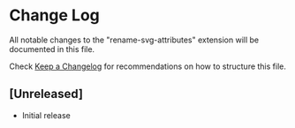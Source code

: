 # Change Log

All notable changes to the "rename-svg-attributes" extension will be documented in this file.

Check [Keep a Changelog](http://keepachangelog.com/) for recommendations on how to structure this file.

## [Unreleased]

- Initial release